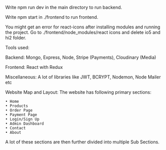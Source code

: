 Write npm run dev in the main directory to run backend.

Write npm start in ./frontend to run frontend.

You might get an error for react-icons after installing modules and running the project. Go to ./frontend/node_modules/react icons and delete io5 and hi2 folder.

Tools used:

Backend: Mongo, Express, Node, Stripe (Payments), Cloudinary (Media)

Frontend: React with Redux

Miscellaneous: A lot of libraries like JWT, BCRYPT, Nodemon, Node Mailer etc

Website Map and Layout:
The website has following primary sections:

    • Home
    • Products
    • Order Page
    • Payment Page
    • Login/Sign Up
    • Admin Dashboard
    • Contact
    • About
A lot of these sections are then further divided into multiple Sub Sections.


